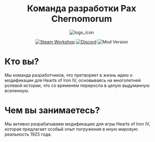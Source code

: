 <div align="center">


<h1>Команда разработки Pax Chernomorum</h1>

![logo_icon](https://github.com/user-attachments/assets/46c40dde-2148-41e9-b761-2be05b26ca0e)

[![Steam Workshop](https://img.shields.io/badge/Steam_Workshop-%231B2838.svg?style=for-the-badge&logo=steam&logoColor=white&color=1B2838)](https://steamcommunity.com/sharedfiles/filedetails/?id=3139202455)
[![Discord](https://img.shields.io/badge/Discord-%235865F2.svg?style=for-the-badge&logo=discord&logoColor=white)](https://discord.com/invite/Zjr2fg33Ke)
![Mod Version](https://img.shields.io/badge/Public_version-v0.1.7.12-9cf?style=for-the-badge&logo=github&logoColor=white)
</div>

# Кто вы?
Мы команда разработчиков, что претворяет в жизнь идею о модификации для Hearts of Iron IV, основываясь на многолетней ролевой истории, что со временем переросла в целую выдуманную вселенную.
# Чем вы занимаетесь?
Мы активно разрабатываем модификацию для игры Hearts of Iron IV, которая предлагает особый опыт погружения в иную мировую реальность 1925 года.

